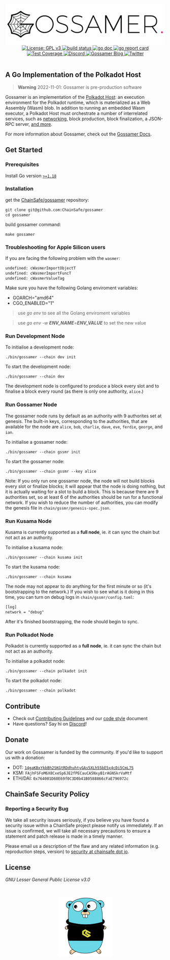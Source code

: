 <div align="center">
  <img alt="Gossamer logo" src="/docs/docs/assets/img/gossamer_banner.png" width="600" />
</div>
<div align="center">
  <a href="https://www.gnu.org/licenses/gpl-3.0">
    <img alt="License: GPL v3" src="https://img.shields.io/badge/License-GPLv3-blue.svg?style=for-the-badge&label=License" height="20"/>
  </a>
    <a href="https://github.com/ChainSafe/gossamer/actions">
    <img alt="build status" src="https://img.shields.io/github/workflow/status/ChainSafe/gossamer/build?branch=development&style=for-the-badge&logo=github&label=build" height="20"/>
  </a>
  <a href="https://godoc.org/github.com/ChainSafe/gossamer">
    <img alt="go doc" src="http://img.shields.io/badge/godoc-reference-5272B4.svg?style=for-the-badge" height="20" />
  </a>
  <a href="https://goreportcard.com/report/github.com/ChainSafe/gossamer">
    <img alt="go report card" src="https://goreportcard.com/badge/github.com/ChainSafe/gossamer?style=for-the-badge" height="20" />
  </a>
</div>
<div align="center">
  <a href="https://app.codecov.io/gh/ChainSafe/gossamer">
    <img alt="Test Coverage" src="https://img.shields.io/codecov/c/github/ChainSafe/gossamer/development?style=for-the-badge" height="20" />
  </a>
    <a href="https://discord.gg/zy8eRF7FG2">
    <img alt="Discord" src="https://img.shields.io/discord/593655374469660673.svg?style=for-the-badge&label=Discord&logo=discord" height="20"/>
  </a>
  <a href="https://medium.com/chainsafe-systems/tagged/polkadot">
    <img alt="Gossamer Blog" src="https://img.shields.io/badge/Medium-grey?style=for-the-badge&logo=medium" height="20" />
  </a>
    <a href="https://medium.com/chainsafe-systems/tagged/polkadot">
    <img alt="Twitter" src="https://img.shields.io/twitter/follow/chainsafeth?color=blue&label=follow&logo=twitter&style=for-the-badge" height="20"/>
  </a>
</div>
<br />

## A Go Implementation of the Polkadot Host

> **Warning**
> 2022-11-01: Gossamer is pre-production software

Gossamer is an implementation of the [Polkadot Host](https://wiki.polkadot.network/docs/learn-polkadot-host): an execution environment for the Polkadot runtime, which is materialized as a Web Assembly (Wasm) blob.  In addition to running an embedded Wasm executor, a Polkadot Host must orchestrate a number of interrelated services, such as [networking](dot/network/README.md), block production, block finalization, a JSON-RPC server, [and more](cmd/gossamer/README.md).

For more information about Gossamer, check out the [Gossamer Docs](https://ChainSafe.github.io/gossamer).

## Get Started

### Prerequisites

Install Go version [`>=1.18`](https://go.dev/dl/#go1.18)

### Installation

get the [ChainSafe/gossamer](https://github.com/ChainSafe/gossamer) repository:

```
git clone git@github.com:ChainSafe/gossamer
cd gossamer
```

build gossamer command:

```
make gossamer
```

### Troubleshooting for Apple Silicon users

If you are facing the following problem with the `wasmer`:

```
undefined: cWasmerImportObjectT
undefined: cWasmerImportFuncT
undefined: cWasmerValueTag
```

Make sure you have the following Golang enviroment variables:

- GOARCH="amd64"
- CGO_ENABLED="1"

> use _go env_ to see all the Golang enviroment variables

> use _go env -w **ENV_NAME**=**ENV_VALUE**_ to set the new value

### Run Development Node

To initialise a development node:

```
./bin/gossamer --chain dev init
```

To start the development node:

```
./bin/gossamer --chain dev
```

The development node is configured to produce a block every slot and to finalise a block every round (as there is only one authority, `alice`.)

### Run Gossamer Node

The gossamer node runs by default as an authority with 9 authorites set at genesis. The built-in keys, corresponding to the authorities, that are available for the node are `alice`, `bob`, `charlie`, `dave`, `eve`, `ferdie`, `george`, and `ian`.

To initialise a gossamer node:

```
./bin/gossamer --chain gssmr init
```

To start the gossamer node:

```
./bin/gossamer --chain gssmr --key alice
```

Note: If you only run one gossamer node, the node will not build blocks every slot or finalize blocks; it will appear that the node is doing nothing, but it is actually waiting for a slot to build a block. This is because there are 9 authorities set, so at least 6 of the authorities should be run for a functional network. If you wish to reduce the number of authorities, you can modify the genesis file in `chain/gssmr/genesis-spec.json`.

### Run Kusama Node

Kusama is currently supported as a **full node**, ie. it can sync the chain but not act as an authority.

To initialise a kusama node:

```
./bin/gossamer --chain kusama init
```

To start the kusama node:

```
./bin/gossamer --chain kusama
```

The node may not appear to do anything for the first minute or so (it's bootstrapping to the network.) If you wish to see what is it doing in this time, you can turn on debug logs in `chain/gssmr/config.toml`:

```
[log]
network = "debug"
```

After it's finished bootstrapping, the node should begin to sync.

### Run Polkadot Node

Polkadot is currently supported as a **full node**, ie. it can sync the chain but not act as an authority.

To initialise a polkadot node:

```
./bin/gossamer --chain polkadot init
```

To start the polkadot node:

```
./bin/gossamer --chain polkadot
```

## Contribute

- Check out [Contributing Guidelines](.github/CONTRIBUTING.md) and our [code style](.github/CODE_STYLE.md) document
- Have questions? Say hi on [Discord](https://discord.gg/Xdc5xjE)!

## Donate

Our work on Gossamer is funded by the community. If you'd like to support us with a donation:
- DOT: [`14gaKBxYkbBh2SKGtRDdhuhtyGAs5XLh55bE5x4cDi5CmL75`](https://polkadot.subscan.io/account/14gaKBxYkbBh2SKGtRDdhuhtyGAs5XLh55bE5x4cDi5CmL75)
- KSM: `FAjhFSFoM6X8CxeSp6JE2fPECauCA5NxyB1rAGNSkrVaMtf`
- ETH/DAI: `0x764001D60E69f0C3D0b41B0588866cFaE796972c`

## ChainSafe Security Policy

### Reporting a Security Bug

We take all security issues seriously, if you believe you have found a security issue within a ChainSafe
project please notify us immediately. If an issue is confirmed, we will take all necessary precautions
to ensure a statement and patch release is made in a timely manner.

Please email us a description of the flaw and any related information (e.g. reproduction steps, version) to
[security at chainsafe dot io](mailto:security@chainsafe.io).

## License

_GNU Lesser General Public License v3.0_

<br />
<p align="center">
 <img src="/docs/docs/assets/img/chainsafe_gopher.png">
</p>
